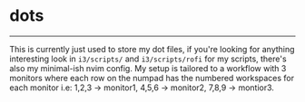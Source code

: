 # dots
------
This is currently just used to store my dot files, if you're looking for anything interesting look in `i3/scripts/` and `i3/scripts/rofi` for my scripts, there's also my minimal-ish nvim config. My setup is tailored to a workflow with 3 monitors where each row on the numpad has the numbered workspaces for each monitor i.e: 1,2,3 -> monitor1, 4,5,6 -> monitor2, 7,8,9 -> montior3.
